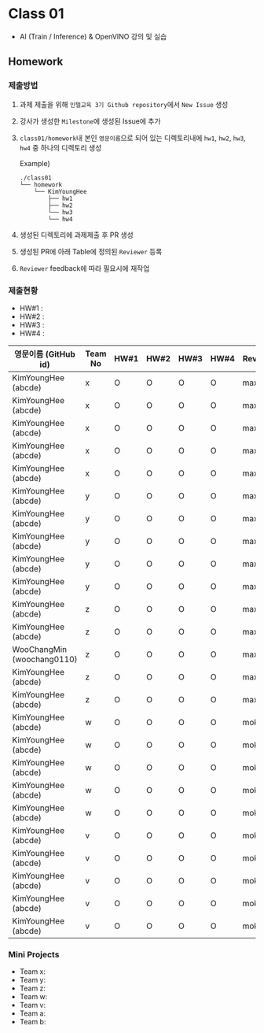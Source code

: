 # Class 01

* AI (Train / Inference) & OpenVINO 강의 및 실습

## Homework

### 제출방법

1. 과제 제출을 위해 `인텔교육 3기 Github repository`에서 `New Issue` 생성

2. 강사가 생성한 `Milestone`에 생성된 Issue에 추가 

3. `class01/homework`내 본인 `영문이름`으로 되어 있는 디렉토리내에 `hw1`, `hw2`, `hw3`, `hw4` 중 하나의 디렉토리 생성

    Example)
    ```
    ./class01
    └── homework
        └── KimYoungHee
            ├── hw1
            ├── hw2
            └── hw3
            └── hw4
    ```

4. 생성된 디렉토리에 과제제출 후 PR 생성

5. 생성된 PR에 아래 Table에 정의된 `Reviewer` 등록

6. `Reviewer` feedback에 따라 필요시에 재작업

### 제출현황

* HW#1 :
* HW#2 :
* HW#3 :
* HW#4 :

| 영문이름 (GitHub id)           | Team No | HW#1 | HW#2 | HW#3 | HW#4 | Reviewer |
|-------------------------------|---------|------|------|-------|-----|----------|
| KimYoungHee (abcde) | x | O | O | O | O | max5982 |
| KimYoungHee (abcde) | x | O | O | O | O | max5982 |
| KimYoungHee (abcde) | x | O | O | O | O | max5982 |
| KimYoungHee (abcde) | x | O | O | O | O | max5982 |
| KimYoungHee (abcde) | x | O | O | O | O | max5982 |
| KimYoungHee (abcde) | y | O | O | O | O | max5982 |
| KimYoungHee (abcde) | y | O | O | O | O | max5982 |
| KimYoungHee (abcde) | y | O | O | O | O | max5982 |
| KimYoungHee (abcde) | y | O | O | O | O | max5982 |
| KimYoungHee (abcde) | y | O | O | O | O | max5982 |
| KimYoungHee (abcde) | z | O | O | O | O | max5982 |
| KimYoungHee (abcde) | z | O | O | O | O | max5982 |
| WooChangMin (woochang0110) | z | O | O | O | O | max5982 |
| KimYoungHee (abcde) | z | O | O | O | O | max5982 |
| KimYoungHee (abcde) | z | O | O | O | O | max5982 |
| KimYoungHee (abcde) | w | O | O | O | O | mokiya |
| KimYoungHee (abcde) | w | O | O | O | O | mokiya |
| KimYoungHee (abcde) | w | O | O | O | O | mokiya |
| KimYoungHee (abcde) | w | O | O | O | O | mokiya |
| KimYoungHee (abcde) | w | O | O | O | O | mokiya |
| KimYoungHee (abcde) | v | O | O | O | O | mokiya |
| KimYoungHee (abcde) | v | O | O | O | O | mokiya |
| KimYoungHee (abcde) | v | O | O | O | O | mokiya |
| KimYoungHee (abcde) | v | O | O | O | O | mokiya |
| KimYoungHee (abcde) | v | O | O | O | O | mokiya |

### Mini Projects

* Team x:
* Team y:
* Team z:
* Team w:
* Team v:
* Team a:
* Team b:

